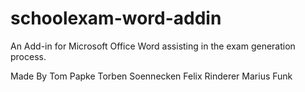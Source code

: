 # schoolexam-word-addin
An Add-in for Microsoft Office Word assisting in the exam generation process.

Made By 
Tom Papke
Torben Soennecken
Felix Rinderer
Marius Funk